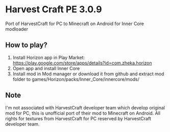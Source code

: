 # Harvest Craft PE 3.0.9
Port of HarvestCraft for PC to Minecraft on Android for Inner Core modloader

## How to play?
1. Install Horizon app in Play Market: https://play.google.com/store/apps/details?id=com.zheka.horizon
2. Open app and install Inner Core
3. Install mod in Mod manager or download it from github and extract mod folder to games/Horizon/packs/Inner_Core/innercore/mods/


## Note
I'm not associated with HarvestCraft developer team which develop original mod for PC, this is unofficial port of their mod to Minecraft on Android.
All rights for textures from HarvestCraft for PC reserved by HarvestCraft developer team.
